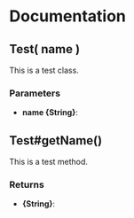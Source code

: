 # Documentation

## Test( name )
This is a test class.
### Parameters
- **name {String}**:


## Test#getName()
This is a test method.
### Returns
- **{String}**:

